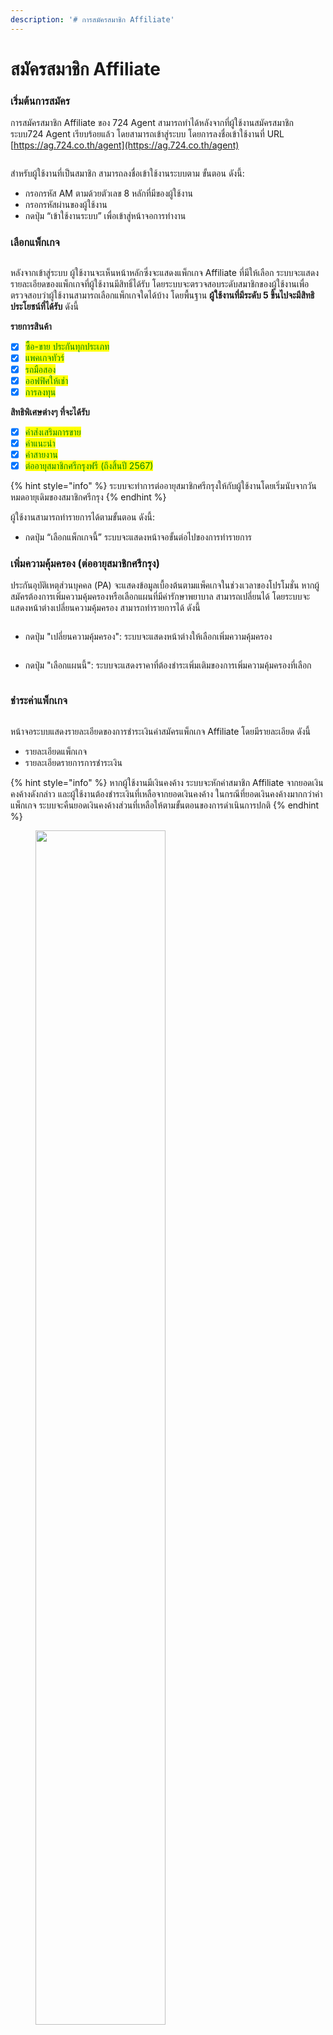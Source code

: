 ```yaml
---
description: '# การสมัครสมาชิก Affiliate'
---
```


# สมัครสมาชิก Affiliate

### เริ่มต้นการสมัคร

การสมัครสมาชิก Affiliate ของ 724 Agent สามารถทำได้หลังจากที่ผู้ใช้งานสมัครสมาชิกระบบ724 Agent เรียบร้อยแล้ว โดยสามารถเข้าสู่ระบบ โดยการลงชื่อเข้าใช้งานที่ URL [https://ag.724.co.th/agent](https://ag.724.co.th/agent)

<figure><img src="https://drive.google.com/uc?export=view&#x26;id=1lYgRiGzppFXHqCuXPr1qtoiOX3PXmC8T" alt=""><figcaption></figcaption></figure>

สำหรับผู้ใช้งานที่เป็นสมาชิก สามารถลงชื่อเข้าใช้งานระบบตาม ขั้นตอน ดังนี้:

* กรอกรหัส AM ตามด้วยตัวเลข 8 หลักที่มีของผู้ใช้งาน
* กรอกรหัสผ่านของผู้ใช้งาน
* กดปุ่ม “เข้าใช้งานระบบ” เพื่อเข้าสู่หน้าจอการทำงาน

### เลือกแพ็กเกจ

<figure><img src="https://drive.google.com/uc?export=view&#x26;id=1XwbLR1ciq_eS0mvARvn3HS-LwTFESRnF" alt=""><figcaption></figcaption></figure>

หลังจากเข้าสู่ระบบ ผู้ใช้งานจะเห็นหน้าหลักซึ่งจะแสดงแพ็กเกจ Affiliate ที่มีให้เลือก ระบบจะแสดงรายละเอียดของแพ็กเกจที่ผู้ใช้งานมีสิทธิ์ได้รับ โดยระบบจะตรวจสอบระดับสมาชิกของผู้ใช้งานเพื่อตรวจสอบว่าผู้ใช้งานสามารถเลือกแพ็กเกจใดได้บ้าง โดยพื้นฐาน **ผู้ใช้งานที่มีระดับ 5 ขึ้นไปจะมีสิทธิประโยชน์ที่ได้รับ** ดังนี้

**รายการสินค้า**

* [x] <mark style="color:green;">ซื้อ-ขาย ประกันทุกประเภท</mark>
* [x] <mark style="color:green;">แพคเกจทัวร์</mark>
* [x] <mark style="color:green;">รถมือสอง</mark>
* [x] <mark style="color:green;">ออฟฟิศให้เช่า</mark>
* [x] <mark style="color:green;">การลงทุน</mark>

**สิทธิพิเศษต่างๆ ที่จะได้รับ**

* [x] <mark style="color:green;">ค่าส่งเสริมการขาย</mark>
* [x] <mark style="color:green;">ค่าแนะนำ</mark>
* [x] <mark style="color:green;">ค่าสายงาน</mark>
* [x] <mark style="color:green;">ต่ออายุสมาชิกศรีกรุงฟรี (ถึงสิ้นปี 2567)</mark>

{% hint style="info" %}
ระบบจะทำการต่ออายุสมาชิกศรีกรุงให้กับผู้ใช้งานโดยเริ่มนับจากวันหมดอายุเดิมของสมาชิกศรีกรุง
{% endhint %}

ผู้ใช้งานสามารถทำรายการได้ตามขั้นตอน ดังนี้:

* กดปุ่ม “เลือกแพ็กเกจนี้” ระบบจะแสดงหน้าจอขั้นต่อไปของการทำรายการ

### เพิ่มความคุ้มครอง (ต่ออายุสมาชิกศรีกรุง)

ประกันอุบัติเหตุส่วนบุคคล (PA) จะแสดงข้อมูลเบื้องต้นตามแพ็คเกจในช่วงเวลาของโปรโมชั่น หากผู้สมัครต้องการเพิ่มความคุ้มครองหรือเลือกแผนที่มีค่ารักษาพยาบาล สามารถเปลี่ยนได้ โดยระบบจะแสดงหน้าต่างเปลี่ยนความคุ้มครอง สามารถทำรายการได้ ดังนี้

<figure><img src="https://drive.google.com/uc?export=view&#x26;id=1XwbLR1ciq_eS0mvARvn3HS-LwTFESRnF" alt=""><figcaption></figcaption></figure>

* กดปุ่ม "เปลี่ยนความคุ้มครอง": ระบบจะแสดงหน้าต่างให้เลือกเพิ่มความคุ้มครอง

<figure><img src="https://drive.google.com/uc?export=view&#x26;id=1neryC_0CHrr35VpJ5djNc75VoOXSjQlU" alt=""><figcaption></figcaption></figure>

* กดปุ่ม "เลือกแผนนี้": ระบบจะแสดงราคาที่ต้องชำระเพิ่มเติมของการเพิ่มความคุ้มครองที่เลือก

<figure><img src="https://drive.google.com/uc?export=view&#x26;id=10a04EUIIR-q39-F74uA6JXdI37fqfFp2" alt=""><figcaption></figcaption></figure>

### ชำระค่าแพ็กเกจ

<figure><img src="https://drive.google.com/uc?export=view&#x26;id=1AgoTnWNv8dT2IKFw9JtZeyNW4Y-JKBUA" alt=""><figcaption></figcaption></figure>

หน้าจอระบบแสดงรายละเอียดของการชำระเงินค่าสมัครแพ็กเกจ Affiliate โดยมีรายละเอียด ดังนี้

* รายละเอียดแพ็กเกจ
* รายละเอียดรายการการชำระเงิน

{% hint style="info" %}
หากผู้ใช้งานมีเงินคงค้าง ระบบจะหักค่าสมาชิก Affiliate จากยอดเงินคงค้างดังกล่าว และผู้ใช้งานต้องชำระเงินที่เหลือจากยอดเงินคงค้าง ในกรณีที่ยอดเงินคงค้างมากกว่าค่าแพ็กเกจ ระบบจะคืนยอดเงินคงค้างส่วนที่เหลือให้ตามขั้นตอนของการดำเนินการปกติ
{% endhint %}

<figure>
    <img src="https://drive.google.com/uc?export=view&id=1ppxVIqa5WJMxxqnYCj4LOKATU74UDopg" alt="" style="width: 70%; max-width: 300px;">
    <figcaption></figcaption>
</figure>

ผู้ใช้งานสามารถทำรายการได้ตามขั้นตอน ดังนี้:

* กดปุ่ม “ชำระค่าแพ็กเกจ” ระบบจะแสดงหน้าจอขั้นต่อไปของการทำรายการ
* ระบบแสดงหน้าจอให้ชำระเงินด้วย QR Code ผู้สมัครสามารถบันทึกข้อมูล QR Code เพื่อไปเปิดในแอปพลิเคชันของธนาคารได้ ในกรณีที่ใช้สมาร์ทโฟนในการสมัคร หากผู้ใช้งานใช้อุปกรณ์อื่น ๆ ก็สามารถนำสมาร์ทโฟนที่มีแอปพลิเคชันของธนาคารแสกนที่หน้าจอได้ทันที

<figure><img src="https://drive.google.com/uc?export=view&#x26;id=1x4GsWr0VjbdT1qGqXU_aSm1fedK5D8s0" alt=""><figcaption></figcaption></figure>

### สมัครแพ็กเกจสำเร็จ

หลังจากที่การชำระเงินเสร็จสมบูรณ์แล้ว ระบบจะแสดงหน้าจอที่ยืนยันการชำระเงินเรียบร้อย

<figure><img src="https://drive.google.com/uc?export=view&#x26;id=1yru8IWH1jd8kP6yrk5-Z05mmhuMh8Bd3" alt=""><figcaption></figcaption></figure>

ผู้ใช้งานสามารถตรวจสอบข้อมูลการใช้งานแพ็คเกจได้ที่หน้าหลักของระบบ

<figure>
    <img src="https://drive.google.com/uc?export=view&id=1HrK9uzgvuYNAuFhuPyBAucaVK0d1KFz2" alt="" style="width: 70%; max-width: 300px;">
    <figcaption></figcaption>
</figure>

